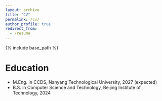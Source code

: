 ```yaml
---
layout: archive
title: "CV"
permalink: /cv/
author_profile: true
redirect_from:
  - /resume
---
```


{% include base_path %}

Education
======
* M.Eng. in CCDS, Nanyang Technological University, 2027 (expected)
* B.S. in Computer Science and Technology, Beijing Institute of Technology, 2024


